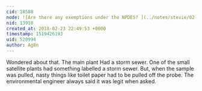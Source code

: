 ```yaml
---
cid: 18588
node: ![Are there any exemptions under the NPDES? ](../notes/stevie/02-09-2017/are-there-any-exemptions-under-the-npdes)
nid: 13918
created_at: 2018-02-23 22:49:53 +0000
timestamp: 1519426193
uid: 520994
author: Ag8n
---
```


Wondered about that.  The main plant Had a storm sewer.  One of the small satellite plants had something labelled a storm sewer.  But, when the sample was pulled, nasty things like toilet paper had to be pulled off the probe.  The environmental engineer always said it was legit when asked.